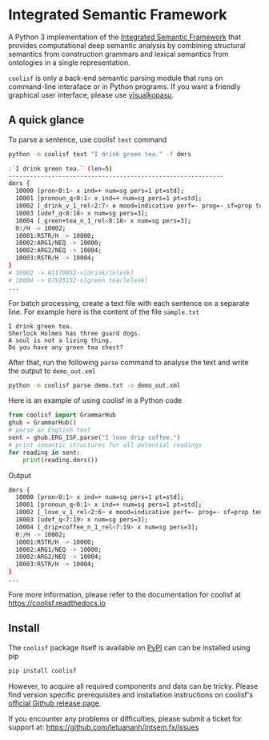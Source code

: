 # Integrated Semantic Framework

A Python 3 implementation of the [Integrated Semantic Framework](https://osf.io/9udjk/) that provides computational deep semantic analysis by combining structural semantics from construction grammars and lexical semantics from ontologies in a single representation.

`coolisf` is only a back-end semantic parsing module that runs on command-line interaface or in Python programs.
If you want a friendly graphical user interface, please use [visualkopasu](https://github.com/letuananh/visualkopasu/).

## A quick glance

To parse a sentence, use coolisf `text` command

```bash
python -m coolisf text "I drink green tea." -f dmrs

:`I drink green tea.` (len=5)
------------------------------------------------------------
dmrs {
  10000 [pron<0:1> x ind=+ num=sg pers=1 pt=std];
  10001 [pronoun_q<0:1> x ind=+ num=sg pers=1 pt=std];
  10002 [_drink_v_1_rel<2:7> e mood=indicative perf=- prog=- sf=prop tense=pres];
  10003 [udef_q<8:18> x num=sg pers=3];
  10004 [_green+tea_n_1_rel<8:18> x num=sg pers=3];
  0:/H -> 10002;
  10001:RSTR/H -> 10000;
  10002:ARG1/NEQ -> 10000;
  10002:ARG2/NEQ -> 10004;
  10003:RSTR/H -> 10004;
}
# 10002 -> 01170052-v[drink/lelesk]
# 10004 -> 07935152-n[green tea/lelesk]
...
```

For batch processing, create a text file with each sentence on a separate line.
For example here is the content of the file `sample.txt`

```
I drink green tea.
Sherlock Holmes has three guard dogs.
A soul is not a living thing.
Do you have any green tea chest?
```

After that, run the following `parse` command to analyse the text and write the output to `demo_out.xml`

```bash
python -m coolisf parse demo.txt -o demo_out.xml
```

Here is an example of using coolisf in a Python code

```python
from coolisf import GrammarHub
ghub = GrammarHub()
# parse an English text
sent = ghub.ERG_ISF.parse("I love drip coffee.")
# print semantic structures for all potential readings
for reading in sent:
    print(reading.dmrs())
```

Output

```bash
dmrs {
  10000 [pron<0:1> x ind=+ num=sg pers=1 pt=std];
  10001 [pronoun_q<0:1> x ind=+ num=sg pers=1 pt=std];
  10002 [_love_v_1_rel<2:6> e mood=indicative perf=- prog=- sf=prop tense=pres];
  10003 [udef_q<7:19> x num=sg pers=3];
  10004 [_drip+coffee_n_1_rel<7:19> x num=sg pers=3];
  0:/H -> 10002;
  10001:RSTR/H -> 10000;
  10002:ARG1/NEQ -> 10000;
  10002:ARG2/NEQ -> 10004;
  10003:RSTR/H -> 10004;
}
...
```

Fore more information, please refer to the documentation for coolisf at https://coolisf.readthedocs.io

## Install

The `coolisf` package itself is available on [PyPI](https://pypi.org/project/coolisf/) can can be installed using pip

```bash
pip install coolisf
```

However, to acquire all required components and data can be tricky. Please find version specific prerequisites and installation instructions on coolisf's [official Github release page](https://github.com/letuananh/intsem.fx/releases).

If you encounter any problems or difficulties, please submit a ticket for support at: https://github.com/letuananh/intsem.fx/issues
